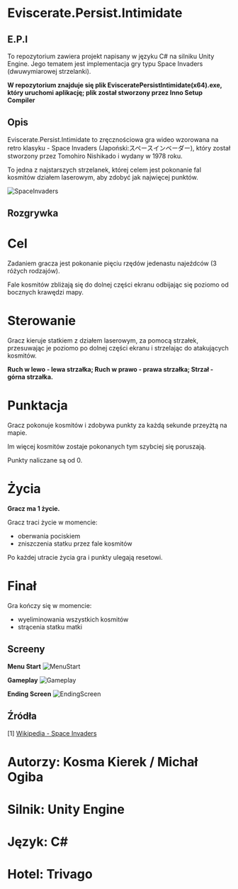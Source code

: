 # **Eviscerate.Persist.Intimidate**
## E.P.I

To repozytorium zawiera projekt napisany w języku C# na silniku Unity Engine. Jego tematem jest implementacja gry typu Space Invaders (dwuwymiarowej strzelanki). 

**W repozytorium znajduje się plik EvisceratePersistIntimidate(x64).exe, który uruchomi aplikację; plik został stworzony przez Inno Setup Compiler**

## Opis

Eviscerate.Persist.Intimidate to zręcznościowa gra wideo wzorowana na retro klasyku - Space Invaders (Japoński:スペースインベーダー), który został stworzony przez Tomohiro Nishikado i wydany w 1978 roku. 

To jedna z najstarszych strzelanek, której celem jest pokonanie fal kosmitów działem laserowym, aby zdobyć jak najwięcej punktów.

![SpaceInvaders](https://upload.wikimedia.org/wikipedia/en/2/20/SpaceInvaders-Gameplay.gif)

## Rozgrywka

# Cel

Zadaniem gracza jest pokonanie pięciu rzędów jedenastu najeźdców (3 różych rodzajów). 

Fale kosmitów zbliżają się do dolnej części ekranu odbijając się poziomo od bocznych krawędzi mapy.

# Sterowanie

Gracz kieruje statkiem z działem laserowym, za pomocą strzałek, przesuwając je poziomo po dolnej części ekranu i strzelając do atakujących kosmitów. 

**Ruch w lewo - lewa strzałka; Ruch w prawo - prawa strzałka; Strzał - górna strzałka.**

# Punktacja

Gracz pokonuje kosmitów i zdobywa punkty za każdą sekunde przeyżtą na mapie. 

Im więcej kosmitów zostaje pokonanych tym szybciej się poruszają.

Punkty naliczane są od 0.

# Życia 

**Gracz ma 1 życie.**

Gracz traci życie w momencie:

- oberwania pociskiem
- zniszczenia statku przez fale kosmitów

Po każdej utracie życia gra i punkty ulegają resetowi.

# Finał

Gra kończy się w momencie:

- wyeliminowania wszystkich kosmitów
- strącenia statku matki

## Screeny 

**Menu Start**
![MenuStart](https://imgur.com/YHAuN1X)

**Gameplay**
![Gameplay](https://imgur.com/nFMR2Lw)

**Ending Screen**
![EndingScreen](https://imgur.com/JReyive)

## Źródła

[1] [Wikipedia - Space Invaders](https://en.wikipedia.org/wiki/Space_Invaders)

# Autorzy: Kosma Kierek / Michał Ogiba
# Silnik: Unity Engine
# Język: C#
# Hotel: Trivago
